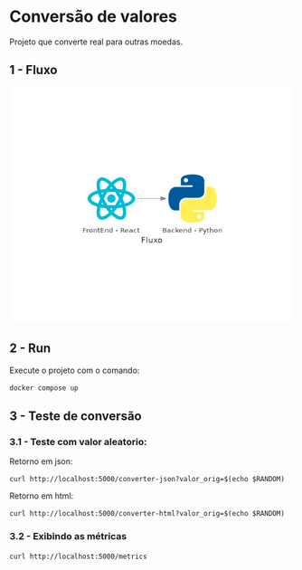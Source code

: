 # Conversão de valores

Projeto que converte real para outras moedas.

## 1 - Fluxo

![curl](diagram/fluxo.png)

## 2 - Run

Execute o projeto com o comando:

```bash
docker compose up
```

## 3 - Teste de conversão

### 3.1 - Teste com valor aleatorio:

Retorno em json:

```
curl http://localhost:5000/converter-json?valor_orig=$(echo $RANDOM)
```

Retorno em html:

```
curl http://localhost:5000/converter-html?valor_orig=$(echo $RANDOM)
```

### 3.2 - Exibindo as métricas

```
curl http://localhost:5000/metrics
```